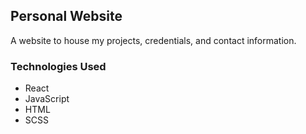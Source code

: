 ## Personal Website

A website to house my projects, credentials, and contact information.

### Technologies Used
- React
- JavaScript
- HTML
- SCSS
